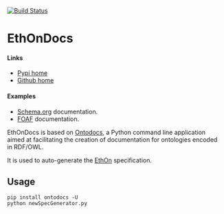 [![Build Status](https://travis-ci.org/ConsenSys/EthOnDocs.svg?branch=master)](https://travis-ci.org/ConsenSys/EthOnDocs)


EthOnDocs
=======================

#### Links

* [Pypi home](https://pypi.org/project/ontodocs/)
* [Github home](https://github.com/lambdamusic/ontodocs)

#### Examples

- [Schema.org](http://www.michelepasin.org/support/ontospy-examples/schema_org_topbraidttl/index.html) documentation.
- [FOAF](http://www.michelepasin.org/support/ontospy-examples/foafrdf/index.html) documentation.

EthOnDocs is based on [Ontodocs](https://github.com/lambdamusic/Ontodocs), a Python command line application aimed at facilitating the creation of documentation for ontologies encoded in RDF/OWL.

It is used to auto-generate the [EthOn](https://github.com/ConsenSys/EthOn) specification.

Usage
------------

```
pip install ontodocs -U
python newSpecGenerator.py
```
